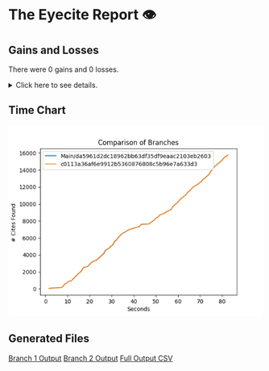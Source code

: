 # The Eyecite Report :eye:



Gains and Losses
---------
There were 0 gains and 0 losses.

<details>
<summary>Click here to see details.</summary>

|     id     |  Gain  |  Loss  |
| ---------- | ------ | ------ |


</details>



Time Chart
---------

![image](https://raw.githubusercontent.com/freelawproject/eyecite/artifacts/274/results/chart.png)


Generated Files
---------

[Branch 1 Output](https://raw.githubusercontent.com/freelawproject/eyecite/artifacts/274/results/da5961d2dc18962bb63df35df9eaac2103eb2603.json)
[Branch 2 Output](https://raw.githubusercontent.com/freelawproject/eyecite/artifacts/274/results/c0113a36af6e9912b5360876808c5b96e7a633d3.json)
[Full Output CSV ](https://raw.githubusercontent.com/freelawproject/eyecite/artifacts/274/results/output.csv)
